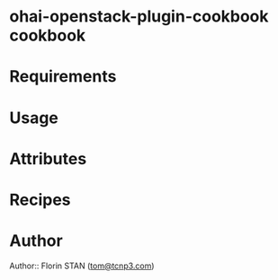 # ohai-openstack-plugin-cookbook cookbook

# Requirements

# Usage

# Attributes

# Recipes

# Author

Author:: Florin STAN (<tom@tcnp3.com>)
